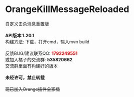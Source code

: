 # OrangeKillMessageReloaded
自定义击杀消息重置版<br>
<br>
**API版本 1.20.1**<br>
构建方法: 下载，打开cmd，输入mvn build<br>
<br>
反馈BUG/建议联系QQ: **<font color="red">1792249551</font>**<br>
或加入橘子的交流群: **535820662**<br>
交流群里面有构建好的版本<br>
<br>
**未经许可，禁止转载**<br>
<br>
~~现已加入Orange插件全家桶~~
